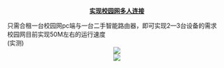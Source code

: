 <p align="center"><a href="https://www.luckyphoenix.ml"><b>实现校园网多人连接</b></a></p>
只需合租一台校园网pc端与一台二手智能路由器，即可实现2—3台设备的需求<br/>
校园网目前实现50M左右的运行速度<br/>
(实测)
<div align=center><img src=https://cdn.jsdelivr.net/gh/Zhang3266384950/logo@main/Campus-1.png></div>
<div align=center><img src=https://cdn.jsdelivr.net/gh/Zhang3266384950/logo@main/Campus-2.png></div>
